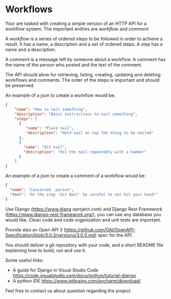 # Workflows

Your are tasked with creating a simple version of an HTTP API for a workflow system. The important entities are *workflow* and
*comment*.

A *workflow* is a series of ordered steps to be followed in order to achieve a result. It has a name,
a description and a set of ordered steps. A step has a name and a description.
 
A *comment* is a message left by someone about a workflow. A comment has the name of the person who posted and the
text of the comment.

The API should allow for retrieving, listing, creating, updating and deleting workflows and comments. The order of the
steps is important and should be preserved.

An example of a json to create a workflow would be:

```json
{
    "name": "How to nail something",
    "description": "Basic instructions to nail something",
    "steps": [
      {
         "name": "Place nail",
         "description": "Hold nail on top the thing to be nailed"
      },
      {
        "name": "Hit nail",
        "description": "Hit the nail repeatedly with a hammer"
      }   
    ]
}
``` 

An example of a json to create a comment of a workflow would be:

```json
{
  "name": "Concerned  person",
  "text": "On the step 'Hit Nail' be careful to not hit your hand!"
}
```

Use Django (https://www.djang oproject.com) and Django Rest Framework (https://www.django-rest-framework.org/), you can use any database you would like.
Clean code and code organization and unit tests are important.

Provide also an Open API 3 (https://github.com/OAI/OpenAPI-Specification/blob/3.0.3/versions/3.0.0.md) spec for the API.

You should deliver a git repository with your code, and a short README file explaining how to build, run and use it.

Some useful links:
 * A guide for Django in Visual Studio Code https://code.visualstudio.com/docs/python/tutorial-django
 * A python IDE https://www.jetbrains.com/pycharm/download/

Feel free to contact us about question regarding the project.
